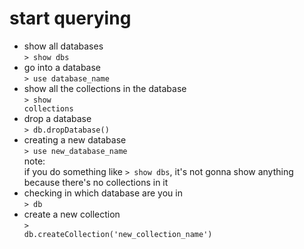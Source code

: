 # start querying

- show all databases
  <br>
  <code>> show dbs</code>
- go into a database
  <br>
  <code>> use database_name</code>
- show all the collections in the database
  <br>
  <code>> show collections</code>
- drop a database
  <br>
  <code>> db.dropDatabase()</code>
- creating a new database
  <br>
  <code>> use new_database_name</code>
  <br>
  note:
  <br>
  if you do something like <code>> show dbs</code>,
  it's not gonna show anything because there's no
  collections in it
- checking in which database are you in
  <br>
  <code>> db</code>
- create a new collection
  <br>
  <code>> db.createCollection('new_collection_name')</code>
